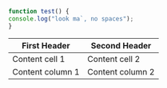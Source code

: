 
```javascript
function test() {
console.log("look ma`, no spaces");
}
```

First Header | Second Header
------------ | -------------
Content cell 1 | Content cell 2
Content column 1 | Content column 2